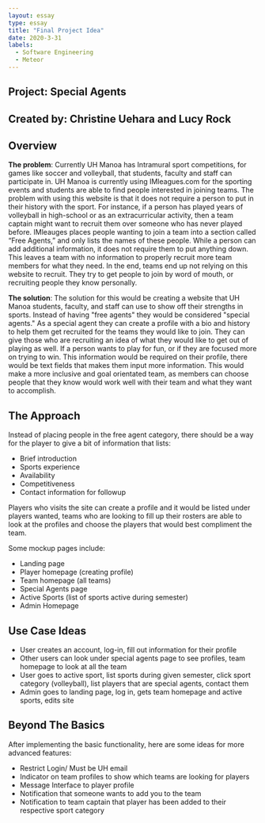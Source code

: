 ```yaml
---
layout: essay
type: essay
title: "Final Project Idea"
date: 2020-3-31
labels:
  - Software Engineering
  - Meteor
---
```


## Project: Special Agents 
## Created by: Christine Uehara and Lucy Rock 
## Overview 
**The problem**: Currently UH Manoa has Intramural sport competitions, for games like soccer and volleyball, that students, faculty and staff can participate in. UH Manoa is currently using IMleagues.com for the sporting events and students are able to find people interested in joining teams. The problem with using this website is that it does not require a person to put in their history with the sport. For instance, if a person has played years of volleyball in high-school or as an extracurricular activity, then a team captain might want to recruit them over someone who has never played before. IMleauges places people wanting to join a team into a section called “Free Agents,” and only lists the names of these people. While a person can add additional information, it does not require them to put anything down. This leaves a team with no information to properly recruit more team members for what they need. In the end, teams end up not relying on this website to recruit. They try to get people to join by word of mouth, or recruiting people they know personally.  

**The solution**: The solution for this would be creating a website that UH Manoa students, faculty, and staff can use to show off their strengths in sports.  Instead of having "free agents" they would be considered "special agents."  As a special agent they can create a profile with a bio and history to help them get recruited for the teams they would like to join. They can give those who are recruiting an idea of what they would like to get out of playing as well. If a person wants to play for fun, or if they are focused more on trying to win. This information would be required on their profile, there would be text fields that makes them input more information. This would make a more inclusive and goal orientated team, as members can choose people that they know would work well with their team and what they want to accomplish.

## The Approach 
Instead of placing people in the free agent category, there should be a way for the player to give a bit of information that lists:  
* Brief introduction 
* Sports experience  
* Availability 
* Competitiveness
* Contact information for followup

Players who visits the site can create a profile and it would be listed under players wanted, teams who are looking to fill up their rosters are able to look at the profiles and choose the players that would best compliment the team. 

Some mockup pages include: 
* Landing page 
* Player homepage (creating profile)
* Team homepage (all teams) 
* Special Agents page 
* Active Sports (list of sports active during semester) 
* Admin Homepage 

## Use Case Ideas 
* User creates an account, log-in, fill out information for their profile 
* Other users can look under special agents page to see profiles, team homepage to look at all the team 
* User goes to active sport, list sports during given semester, click sport category (volleyball), list players that are special agents, contact them 
* Admin goes to landing page, log in, gets team homepage and active sports, edits site 

## Beyond The Basics 
After implementing the basic functionality, here are some ideas for more advanced features: 
* Restrict Login/ Must be UH email 
* Indicator on team profiles to show which teams are looking for players 
* Message Interface to player profile 
* Notification that someone wants to add you to the team 
* Notification to team captain that player has been added to their respective sport category 
